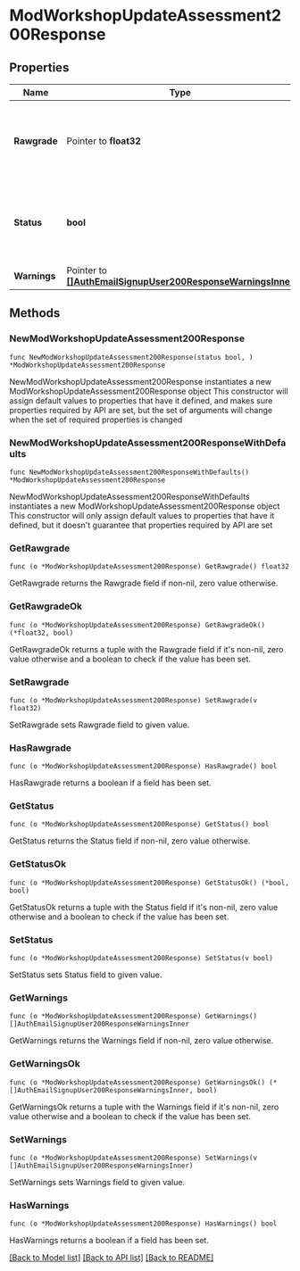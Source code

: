 # ModWorkshopUpdateAssessment200Response

## Properties

Name | Type | Description | Notes
------------ | ------------- | ------------- | -------------
**Rawgrade** | Pointer to **float32** | Raw percentual grade (0.00000 to 100.00000) for submission. | [optional] [default to null]
**Status** | **bool** | status: true if the assessment was added or updated false otherwise. | [default to null]
**Warnings** | Pointer to [**[]AuthEmailSignupUser200ResponseWarningsInner**](AuthEmailSignupUser200ResponseWarningsInner.md) |  | [optional] 

## Methods

### NewModWorkshopUpdateAssessment200Response

`func NewModWorkshopUpdateAssessment200Response(status bool, ) *ModWorkshopUpdateAssessment200Response`

NewModWorkshopUpdateAssessment200Response instantiates a new ModWorkshopUpdateAssessment200Response object
This constructor will assign default values to properties that have it defined,
and makes sure properties required by API are set, but the set of arguments
will change when the set of required properties is changed

### NewModWorkshopUpdateAssessment200ResponseWithDefaults

`func NewModWorkshopUpdateAssessment200ResponseWithDefaults() *ModWorkshopUpdateAssessment200Response`

NewModWorkshopUpdateAssessment200ResponseWithDefaults instantiates a new ModWorkshopUpdateAssessment200Response object
This constructor will only assign default values to properties that have it defined,
but it doesn't guarantee that properties required by API are set

### GetRawgrade

`func (o *ModWorkshopUpdateAssessment200Response) GetRawgrade() float32`

GetRawgrade returns the Rawgrade field if non-nil, zero value otherwise.

### GetRawgradeOk

`func (o *ModWorkshopUpdateAssessment200Response) GetRawgradeOk() (*float32, bool)`

GetRawgradeOk returns a tuple with the Rawgrade field if it's non-nil, zero value otherwise
and a boolean to check if the value has been set.

### SetRawgrade

`func (o *ModWorkshopUpdateAssessment200Response) SetRawgrade(v float32)`

SetRawgrade sets Rawgrade field to given value.

### HasRawgrade

`func (o *ModWorkshopUpdateAssessment200Response) HasRawgrade() bool`

HasRawgrade returns a boolean if a field has been set.

### GetStatus

`func (o *ModWorkshopUpdateAssessment200Response) GetStatus() bool`

GetStatus returns the Status field if non-nil, zero value otherwise.

### GetStatusOk

`func (o *ModWorkshopUpdateAssessment200Response) GetStatusOk() (*bool, bool)`

GetStatusOk returns a tuple with the Status field if it's non-nil, zero value otherwise
and a boolean to check if the value has been set.

### SetStatus

`func (o *ModWorkshopUpdateAssessment200Response) SetStatus(v bool)`

SetStatus sets Status field to given value.


### GetWarnings

`func (o *ModWorkshopUpdateAssessment200Response) GetWarnings() []AuthEmailSignupUser200ResponseWarningsInner`

GetWarnings returns the Warnings field if non-nil, zero value otherwise.

### GetWarningsOk

`func (o *ModWorkshopUpdateAssessment200Response) GetWarningsOk() (*[]AuthEmailSignupUser200ResponseWarningsInner, bool)`

GetWarningsOk returns a tuple with the Warnings field if it's non-nil, zero value otherwise
and a boolean to check if the value has been set.

### SetWarnings

`func (o *ModWorkshopUpdateAssessment200Response) SetWarnings(v []AuthEmailSignupUser200ResponseWarningsInner)`

SetWarnings sets Warnings field to given value.

### HasWarnings

`func (o *ModWorkshopUpdateAssessment200Response) HasWarnings() bool`

HasWarnings returns a boolean if a field has been set.


[[Back to Model list]](../README.md#documentation-for-models) [[Back to API list]](../README.md#documentation-for-api-endpoints) [[Back to README]](../README.md)


